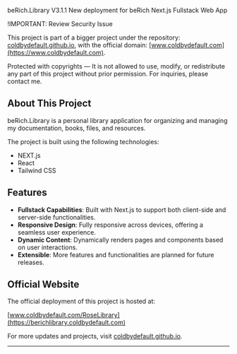 beRich.Library V3.1.1
New deployment for beRich Next.js Fullstack Web App

!IMPORTANT: Review Security Issue

This project is part of a bigger project under the repository: [coldbydefault.github.io](https://github.com/ColdByDefault/coldbydefault.github.io), with the official domain: [www.coldbydefault.com](https://www.coldbydefault.com). 

Protected with copyrights — It is not allowed to use, modify, or redistribute any part of this project without prior permission. For inquiries, please contact me.

## About This Project
beRich.Library is a personal library application for organizing and managing my documentation, books, files, and resources.

The project is built using the following technologies:

- NEXT.js
- React
- Tailwind CSS


## Features
- **Fullstack Capabilities**: Built with Next.js to support both client-side and server-side functionalities.
- **Responsive Design**: Fully responsive across devices, offering a seamless user experience.
- **Dynamic Content**: Dynamically renders pages and components based on user interactions.
- **Extensible**: More features and functionalities are planned for future releases.

## Official Website
The official deployment of this project is hosted at:

[www.coldbydefault.com/RoseLibrary](https://berichlibrary.coldbydefault.com)

For more updates and projects, visit [coldbydefault.github.io](https://www.coldbydefault.com).

---

